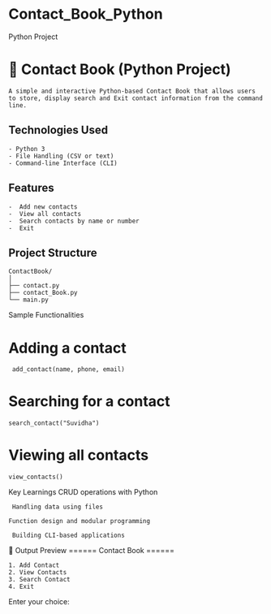 # Contact_Book_Python
Python Project


# 📒 Contact Book (Python Project)

    A simple and interactive Python-based Contact Book that allows users to store, display search and Exit contact information from the command line.


##  Technologies Used

    - Python 3
    - File Handling (CSV or text)
    - Command-line Interface (CLI)


##  Features

    -  Add new contacts
    -  View all contacts
    -  Search contacts by name or number
    -  Exit


##  Project Structure

    ContactBook/
    │
    ├── contact.py
    ├── contact_Book.py
    └── main.py

 Sample Functionalities

# Adding a contact
     add_contact(name, phone, email)

# Searching for a contact
    search_contact("Suvidha")

# Viewing all contacts
    view_contacts()

 Key Learnings
CRUD operations with Python

     Handling data using files

    Function design and modular programming

     Building CLI-based applications

📸 Output Preview
====== Contact Book ======

    1. Add Contact
    2. View Contacts
    3. Search Contact
    4. Exit

Enter your choice:

